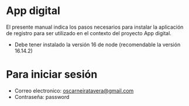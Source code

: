 # App digital

El presente manual indica los pasos necesarios para instalar la aplicación de registro para ser utilizado en el contexto del proyecto App digital.

- Debe tener instalado la versión 16 de node (recomendable la versión 16.14.2)

# Para iniciar sesión

- Correo electronico: oscarneiratavera@gmail.com
- Contraseña: password
